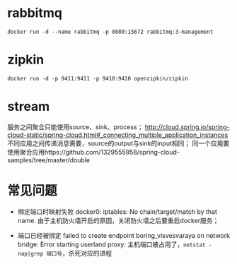 # rabbitmq
`docker run -d --name rabbitmq -p 8080:15672 rabbitmq:3-management`

# zipkin
`docker run -d -p 9411:9411 -p 9410:9410 openzipkin/zipkin`

# stream
服务之间聚合只能使用source、sink、process；
http://cloud.spring.io/spring-cloud-static/spring-cloud.html#_connecting_multiple_application_instances
不同应用之间传递消息需要，source的output与sink的input相同；
同一个应用要使用聚合应用https://github.com/1329555958/spring-cloud-samples/tree/master/double

# 常见问题
* 绑定端口时映射失败
docker0: iptables: No chain/target/match by that name.
由于主机防火墙开启的原因，关闭防火墙之后要重启docker服务；

* 端口已经被绑定
 failed to create endpoint boring_visvesvaraya on network bridge: Error starting userland proxy:
主机端口被占用了，`netstat -nap|grep 端口号`，杀死对应的进程